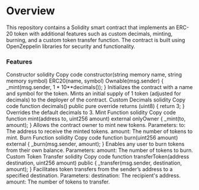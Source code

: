 # Overview
This repository contains a Solidity smart contract that implements an ERC-20 token with additional features such as custom decimals, minting, burning, and a custom token transfer function. The contract is built using OpenZeppelin libraries for security and functionality.

###  Features

Constructor
solidity
Copy code
constructor(string memory name, string memory symbol) ERC20(name, symbol) Ownable(msg.sender) {
    _mint(msg.sender, 1 * 10**decimals());
}
Initializes the contract with a name and symbol for the token.
Mints an initial supply of 1 token (adjusted for decimals) to the deployer of the contract.
Custom Decimals
solidity
Copy code
function decimals() public pure override returns (uint8) {
    return 3;
}
Overrides the default decimals to 3.
Mint Function
solidity
Copy code
function mint(address to, uint256 amount) external onlyOwner {
    _mint(to, amount);
}
Allows the contract owner to mint new tokens.
Parameters:
to: The address to receive the minted tokens.
amount: The number of tokens to mint.
Burn Function
solidity
Copy code
function burn(uint256 amount) external {
    _burn(msg.sender, amount);
}
Enables any user to burn tokens from their own balance.
Parameters:
amount: The number of tokens to burn.
Custom Token Transfer
solidity
Copy code
function transferToken(address destination, uint256 amount) public {
    _transfer(msg.sender, destination, amount);
}
Facilitates token transfers from the sender’s address to a specified destination.
Parameters:
destination: The recipient's address.
amount: The number of tokens to transfer.
